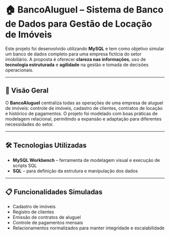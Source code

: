 # 🏠 BancoAluguel – Sistema de Banco de Dados para Gestão de Locação de Imóveis

Este projeto foi desenvolvido utilizando **MySQL** e tem como objetivo simular um banco de dados completo para uma empresa fictícia do setor imobiliário. A proposta é oferecer **clareza nas informações**, uso de **tecnologia estruturada** e **agilidade** na gestão e tomada de decisões operacionais.

---

## 📌 Visão Geral

O **BancoAluguel** centraliza todas as operações de uma empresa de aluguel de imóveis: controle de imóveis, cadastro de clientes, contratos de locação e histórico de pagamentos. O projeto foi modelado com boas práticas de modelagem relacional, permitindo a expansão e adaptação para diferentes necessidades do setor.

---

## 🛠️ Tecnologias Utilizadas

- **MySQL Workbench** – ferramenta de modelagem visual e execução de scripts SQL
- **SQL** – para definição da estrutura e manipulação dos dados

---

## 📋 Funcionalidades Simuladas

- Cadastro de imóveis
- Registro de clientes
- Emissão de contratos de aluguel
- Controle de pagamentos mensais
- Relacionamentos normalizados para manter integridade e escalabilidade
